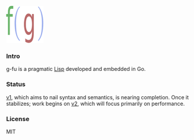 ![Logo](logo.png)
  
### Intro
g-fu is a pragmatic [Lisp](https://xkcd.com/297/) developed and embedded in Go.

### Status
[v1](https://github.com/codr7/g-fu/tree/master/v1), which aims to nail syntax and semantics, is nearing completion. Once it stabilizes; work begins on [v2](https://github.com/codr7/g-fu/tree/master/v1), which will focus primarily on performance.

### License
MIT